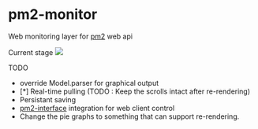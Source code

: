 pm2-monitor
===========

Web monitoring layer for [pm2](https://github.com/Unitech/pm2) web api

Current stage
<img src="https://dl.dropboxusercontent.com/u/36220055/Screenshot%20from%202013-11-01%2015%3A32%3A36.png">


TODO  
  
* override Model.parser for graphical output  
* [*] Real-time pulling (TODO : Keep the scrolls intact after re-rendering)
* Persistant saving  
* [pm2-interface](https://github.com/Unitech/pm2-interface) integration for web client control  
* Change the pie graphs to something that can support re-rendering.

